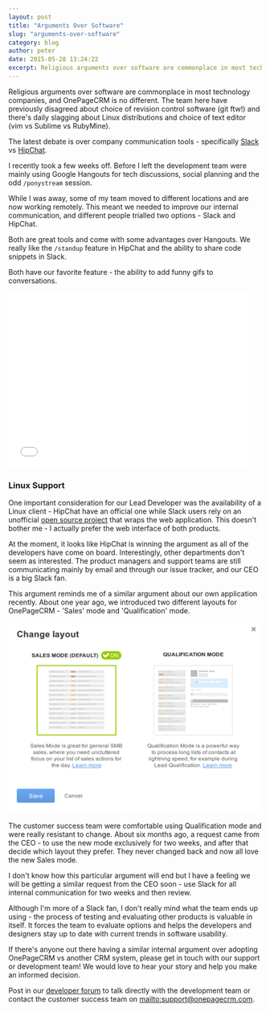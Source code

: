 ```yaml
---
layout: post
title: "Arguments Over Software"
slug: "arguments-over-software"
category: blog
author: peter
date: 2015-05-28 13:24:22
excerpt: Religious arguments over software are commonplace in most technology companies, and OnePageCRM is no different. The current argument here is between two great communication tools, Slack and HipChat. The team hasn't decided what to use yet, but the evaluation process is valuable in itself.
---
```


Religious arguments over software are commonplace in most technology companies, and OnePageCRM is no different. The team here have previously disagreed about choice of revision control software (git ftw!) and there's daily slagging about Linux distributions and choice of text editor (vim vs Sublime vs RubyMine).

The latest debate is over company communication tools - specifically [Slack ][1] vs [HipChat][2].

I recently took a few weeks off. Before I left the development team were mainly using Google Hangouts for tech discussions, social planning and the odd `/ponystream` session.

While I was away, some of my team moved to different locations and are now working remotely. This meant we needed to improve our internal communication, and different people trialled two options - Slack and HipChat.

Both are great tools and come with some advantages over Hangouts. We really like the `/standup` feature in HipChat and the ability to share code snippets in Slack. 

Both have our favorite feature - the ability to add funny gifs to conversations.

<div class="img-responsive">
    <iframe src="//giphy.com/embed/bcKmIWkUMCjVm?html5=true" width="480" height="349" frameBorder="0" webkitAllowFullScreen mozallowfullscreen allowFullScreen></iframe>
</div>

### Linux Support

One important consideration for our Lead Developer was the availability of a Linux client - HipChat have an official one while Slack users rely on an unofficial [open source project][3] that wraps the web application.
This doesn't bother me - I actually prefer the web interface of both products.

At the moment, it looks like HipChat is winning the argument as all of the developers have come on board. Interestingly, other departments don't seem as interested. The product managers and support teams are still communicating mainly by email and through our issue tracker, and our CEO is a big Slack fan.

This argument reminds me of a similar argument about our own application recently. About one year ago, we introduced two different layouts for OnePageCRM - 'Sales' mode and 'Qualification' mode.

<img class="img-responsive img-rounded" src="/img/layout_modes.png" />

The customer success team were comfortable using Qualification mode and were really resistant to change. About six months ago, a request came from the CEO - to use the new mode exclusively for two weeks, and after that decide which layout they prefer.
They never changed back and now all love the new Sales mode.

I don't know how this particular argument will end but I have a feeling we will be getting a similar request from the CEO soon - use Slack for all internal communication for two weeks and then review.

Although I'm more of a Slack fan, I don't really mind what the team ends up using - the process of testing and evaluating other products is valuable in itself. It forces the team to evaluate options and helps the developers and designers stay up to date with current trends in software usability.

If there's anyone out there having a similar internal argument over adopting OnePageCRM vs another CRM system, please get in touch with our support or development team! We would love to hear your story and help you make an informed decision. 

Post in our [developer forum][4] to talk directly with the development team or contact the customer success team on <mailto:support@onepagecrm.com>.

  [1]: http://slack.com
  [2]: http://hipchat.com
  [3]: https://github.com/raelgc/scudcloud
  [4]: http://forum.developer.onepagecrm.com